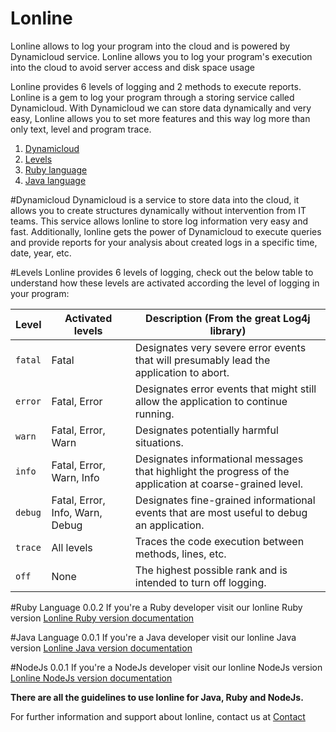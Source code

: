 # Lonline
Lonline allows to log your program into the cloud and is powered by Dynamicloud service.  Lonline allows you to log your program's execution into the cloud to avoid server access and disk space usage

Lonline provides 6 levels of logging and 2 methods to execute reports.  Lonline is a gem to log your program through a storing service called Dynamicloud.  With Dynamicloud we can store data dynamically and very easy, Lonline allows you to set more features and this way log more than only text, level and program trace.

1. [Dynamicloud](#dynamicloud) 
2. [Levels](#levels)
3. [Ruby language](#ruby-language)
4. [Java language](#java-language)

#Dynamicloud
Dynamicloud is a service to store data into the cloud, it allows you to create structures dynamically without intervention from IT teams.  This service allows lonline to store log information very easy and fast.  Additionally, lonline gets the power of Dynamicloud to execute queries and provide reports for your analysis about created logs in a specific time, date, year, etc.

#Levels
Lonline provides 6 levels of logging, check out the below table to understand how these levels are activated according the level of logging in your program:

| Level | Activated levels | Description (From the great Log4j library) |
| --- | --- | --- |
| `fatal` | Fatal | Designates very severe error events that will presumably lead the application to abort.|
| `error` | Fatal, Error | Designates error events that might still allow the application to continue running.|
| `warn` | Fatal, Error, Warn | Designates potentially harmful situations.|
| `info` | Fatal, Error, Warn, Info | Designates informational messages that highlight the progress of the application at coarse-grained level.|
| `debug` | Fatal, Error, Info, Warn, Debug | Designates fine-grained informational events that are most useful to debug an application.|
| `trace` | All levels | Traces the code execution between methods, lines, etc.|
| `off` | None | The highest possible rank and is intended to turn off logging.|

#Ruby Language 0.0.2
If you're a Ruby developer visit our lonline Ruby version [Lonline Ruby version documentation](https://github.com/dynamicloud/lonline_for_ruby "Lonline Ruby version documentation") 

#Java Language 0.0.1
If you're a Java developer visit our lonline Java version [Lonline Java version documentation](https://github.com/dynamicloud/lonline_for_java "Lonline Java version documentation") 

#NodeJs 0.0.1
If you're a NodeJs developer visit our lonline NodeJs version [Lonline NodeJs version documentation](https://github.com/dynamicloud/lonline_for_nodejs "Lonline NodeJs version documentation") 

**There are all the guidelines to use lonline for Java, Ruby and NodeJs.**

For further information and support about lonline, contact us at [Contact](https://www.dynamicloud.org/contact "Dynamicloud contact")

